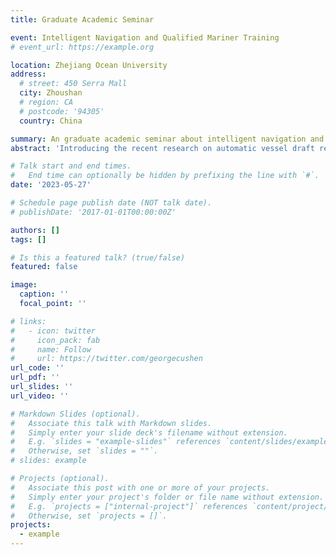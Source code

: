 ```yaml
---
title: Graduate Academic Seminar

event: Intelligent Navigation and Qualified Mariner Training
# event_url: https://example.org

location: Zhejiang Ocean University
address:
  # street: 450 Serra Mall
  city: Zhoushan
  # region: CA
  # postcode: '94305'
  country: China

summary: An graduate academic seminar about intelligent navigation and qualified mariner training
abstract: 'Introducing the recent research on automatic vessel draft reading'

# Talk start and end times.
#   End time can optionally be hidden by prefixing the line with `#`.
date: '2023-05-27'

# Schedule page publish date (NOT talk date).
# publishDate: '2017-01-01T00:00:00Z'

authors: []
tags: []

# Is this a featured talk? (true/false)
featured: false

image:
  caption: ''
  focal_point: ''

# links:
#   - icon: twitter
#     icon_pack: fab
#     name: Follow
#     url: https://twitter.com/georgecushen
url_code: ''
url_pdf: ''
url_slides: ''
url_video: ''

# Markdown Slides (optional).
#   Associate this talk with Markdown slides.
#   Simply enter your slide deck's filename without extension.
#   E.g. `slides = "example-slides"` references `content/slides/example-slides.md`.
#   Otherwise, set `slides = ""`.
# slides: example

# Projects (optional).
#   Associate this post with one or more of your projects.
#   Simply enter your project's folder or file name without extension.
#   E.g. `projects = ["internal-project"]` references `content/project/deep-learning/index.md`.
#   Otherwise, set `projects = []`.
projects:
  - example
---
```

